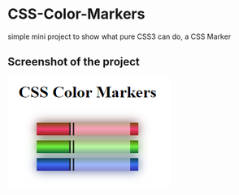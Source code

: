# CSS-Color-Markers

simple mini project to show what pure CSS3 can do, a CSS Marker

## Screenshot of the project
![image](img/screenshot.png)
